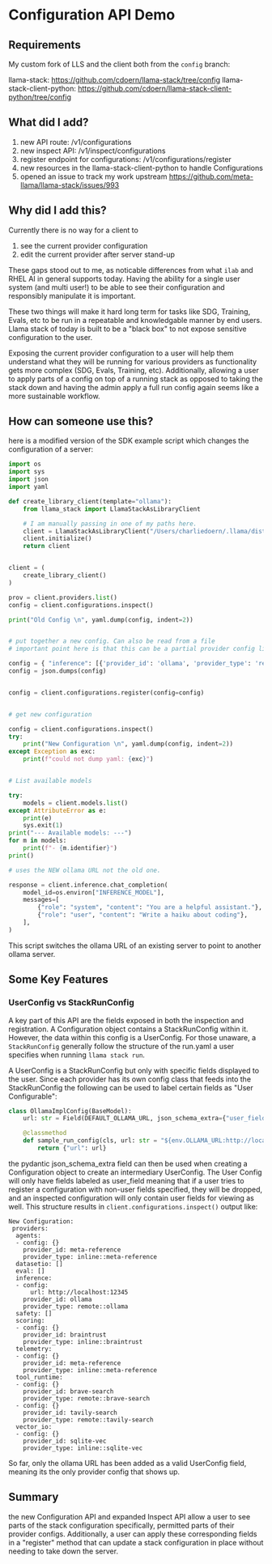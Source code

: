 # Configuration API Demo

## Requirements


My custom fork of LLS and the client both from the `config` branch:

llama-stack: https://github.com/cdoern/llama-stack/tree/config
llama-stack-client-python: https://github.com/cdoern/llama-stack-client-python/tree/config


## What did I add?

1. new API route: /v1/configurations
2. new inspect API: /v1/inspect/configurations
3. register endpoint for configurations: /v1/configurations/register
4. new resources in the llama-stack-client-python to handle Configurations
5. opened an issue to track my work upstream https://github.com/meta-llama/llama-stack/issues/993

## Why did I add this?

Currently there is no way for a client to

1. see the current provider configuration
2. edit the current provider after server stand-up

These gaps stood out to me, as noticable differences from what `ilab` and RHEL AI in general supports today. Having the ability for a single user system (and multi user!) to be able to see their configuration and responsibly manipulate it is important.

These two things will make it hard long term for tasks like SDG, Training, Evals, etc to be run in a repeatable and knowledgable manner by end users. Llama stack of today is built to be a "black box" to not expose sensitive configuration to the user.

Exposing the current provider configuration to a user will help them understand what they will be running for various providers as functionality gets more complex (SDG, Evals, Training, etc). Additionally, allowing a user to apply parts of a config on top of a running stack as opposed to taking the stack down and having the admin apply a full run config again seems like a more sustainable workflow.


## How can someone use this?

here is a modified version of the SDK example script which changes the configuration of a server:

```python
import os
import sys
import json
import yaml

def create_library_client(template="ollama"):
    from llama_stack import LlamaStackAsLibraryClient

    # I am manually passing in one of my paths here.
    client = LlamaStackAsLibraryClient("/Users/charliedoern/.llama/distributions/ollama/ollama-run.yaml")
    client.initialize()
    return client


client = (
    create_library_client()
)

prov = client.providers.list()
config = client.configurations.inspect()

print("Old Config \n", yaml.dump(config, indent=2))


# put together a new config. Can also be read from a file
# important point here is that this can be a partial provider config list.

config = { "inference": [{'provider_id': 'ollama', 'provider_type': 'remote::ollama', 'config': {'url': 'http://localhost:12345'}}]}
config = json.dumps(config)


config = client.configurations.register(config=config)


# get new configuration

config = client.configurations.inspect()
try:
    print("New Configuration \n", yaml.dump(config, indent=2))
except Exception as exc:
    print(f"could not dump yaml: {exc}")


# List available models

try:
    models = client.models.list()
except AttributeError as e:
    print(e)
    sys.exit(1)
print("--- Available models: ---")
for m in models:
    print(f"- {m.identifier}")
print()

# uses the NEW ollama URL not the old one.

response = client.inference.chat_completion(
    model_id=os.environ["INFERENCE_MODEL"],
    messages=[
        {"role": "system", "content": "You are a helpful assistant."},
        {"role": "user", "content": "Write a haiku about coding"},
    ],
)
```


This script switches the ollama URL of an existing server to point to another ollama server. 

## Some Key Features

### UserConfig vs StackRunConfig

A key part of this API are the fields exposed in both the inspection and registration. A Configuration object contains a StackRunConfig within it. However, the data within this config is a UserConfig. For those unaware, a `StackRunConfig` generally follow the structure of the run.yaml a user specifies when running `llama stack run`.

A UserConfig is a StackRunConfig but only with specific fields displayed to the user. Since each provider has its own config class that feeds into the StackRunConfig the following can be used to label certain fields as "User Configurable":

```python
class OllamaImplConfig(BaseModel):
    url: str = Field(DEFAULT_OLLAMA_URL, json_schema_extra={"user_field": True})

    @classmethod
    def sample_run_config(cls, url: str = "${env.OLLAMA_URL:http://localhost:11434}", **kwargs) -> Dict[str, Any]:
        return {"url": url}
```

the pydantic json_schema_extra field can then be used when creating a Configuration object to create an intermediary UserConfig. The User Config will only have fields labeled as user_field meaning that if a user tries to register a configuration with non-user fields specified, they will be dropped, and an inspected configuration will only contain user fields for viewing as well. This structure results in `client.configurations.inspect()` output like:

```
New Configuration:
 providers:
  agents:
  - config: {}
    provider_id: meta-reference
    provider_type: inline::meta-reference
  datasetio: []
  eval: []
  inference:
  - config:
      url: http://localhost:12345
    provider_id: ollama
    provider_type: remote::ollama
  safety: []
  scoring:
  - config: {}
    provider_id: braintrust
    provider_type: inline::braintrust
  telemetry:
  - config: {}
    provider_id: meta-reference
    provider_type: inline::meta-reference
  tool_runtime:
  - config: {}
    provider_id: brave-search
    provider_type: remote::brave-search
  - config: {}
    provider_id: tavily-search
    provider_type: remote::tavily-search
  vector_io:
  - config: {}
    provider_id: sqlite-vec
    provider_type: inline::sqlite-vec
```

So far, only the ollama URL has been added as a valid UserConfig field, meaning its the only provider config that shows up.

## Summary

the new Configuration API and expanded Inspect API allow a user to see parts of the stack configuration specifically, permitted parts of their provider configs. Additionally, a user can apply these corresponding fields in a "register" method that can update a stack configuration in place without needing to take down the server.